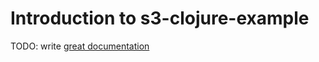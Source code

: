 # Introduction to s3-clojure-example

TODO: write [great documentation](http://jacobian.org/writing/great-documentation/what-to-write/)
